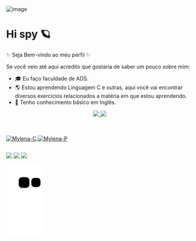 ![image](https://user-images.githubusercontent.com/102628246/163064264-2b851d46-718f-469a-8240-b88b6d9989d1.png)




#                                                           Hi spy 🪐

   ✨ Seja Bem-vindo ao meu perfil ✨
 
 Se você veio até aqui acredito que gostaria de saber um pouco sobre mim:
  - 🎓 Eu faço faculdade de ADS.
  - 🌎 Estou aprendendo Linguagem C e outras, aqui você vai encontrar diversos exercícios relacionados a matéria em que estou aprendendo.
  - 💬 Tenho conhecimento básico em Inglês.
   
   
<div align="center">
  <a href="https://github.com/MylenaAndrade">
  <img height="145em" src="https://github-readme-stats.vercel.app/api?username=MylenaAndrade&show_icons=true&theme=dracula&include_all_commits=true&count_private=true"/>
  <img height="150em" src="https://github-readme-stats.vercel.app/api/top-langs/?username=MylenaAndrade&layout=compact&langs_count=7&theme=dracula"/>
</div>
   
##
   <div style="display: inline_block"><br>
    <img align="center" alt="Mylena-C" height="30" width="40" src="https://cdn.jsdelivr.net/gh/devicons/devicon/icons/c/c-original.svg" />
    <img align="center"  alt="Mylena-P" height="30" width="40" src="https://cdn.jsdelivr.net/gh/devicons/devicon/icons/python/python-original.svg" />    
    </div>   
   

##
   <div> 
  <a href="https://www.instagram.com/mylena__andrade/" target="_blank"><img src="https://img.shields.io/badge/-Instagram-%23E4405F?style=for-the-badge&logo=instagram&logoColor=white" target="_blank"></a> 
  <a href = "mailto:contatormylenaandrade200@gmail.com"><img src=https://img.shields.io/badge/Gmail-D14836?style=for-the-badge&logo=gmail&logoColor=white target="_blank"></a>
  <a href="https://www.linkedin.com/in/mylena-andrade-34417b19b" target="_blank"><img src="https://img.shields.io/badge/-LinkedIn-%230077B5?style=for-the-badge&logo=linkedin&logoColor=white" target="_blank"></a> 
      
    
![snake gif](https://github.com/MylenaAndrade/MylenaAndrade/blob/output/github-contribution-grid-snake.svg)
      
</div>
    
<!--
**MylenaAndrade/MylenaAndrade** is a ✨ _special_ ✨ repository because its `README.md` (this file) appears on your GitHub profile.

Here are some ideas to get you started:

- 🔭 I’m currently working on ...
- 🌱 I’m currently learning ...
- 👯 I’m looking to collaborate on ...
- 🤔 I’m looking for help with ...
- 💬 Ask me about ...
- 📫 How to reach me: ...
- 😄 Pronouns: ...
- ⚡ Fun fact: ...
-->
